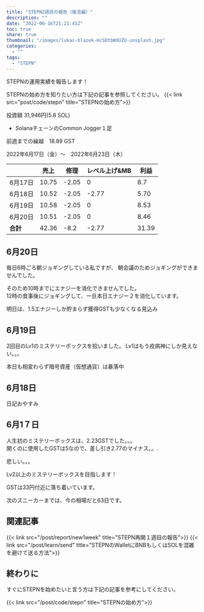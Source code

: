 ```yaml
---
title: "STEPN2週目の報告（復活編）"
description: ""
date: "2022-06-16T21:21:45Z"
toc: true
share: true
thumbnail: "/images/lukas-blazek-mcSDtbWXUZU-unsplash.jpg"
categories:
  - ""
tags:
  - "STEPN"
---
```


STEPNの運用実績を報告します！

<!--more-->

STEPNの始め方を知りたい方は下記の記事を参照してください。
{{< link src="post/code/stepn" title="STEPNの始め方">}}

投資額 31,946円(5.8 SOL)

- SolanaチェーンのCommon Jogger１足

前週までの繰越　18.89 GST  

2022年6月17日（金）〜　2022年6月23日（木）

|  | 売上 | 修理 | レベル上げ&MB | 利益 |
| --- | --- | --- | --- | --- |
| 6月17日 | 10.75 | -2.05 | 0 | 8.7 |
| 6月18日 | 10.52 | -2.05 | -2.77 | 5.70 |
| 6月19日 | 10.58 | -2.05 | 0 | 8.53 |
| 6月20日 | 10.51 | -2.05 | 0 | 8.46 |
| **合計** | 42.36 | -8.2 | -2.77 | 31.39 |

## 6月20日

毎日6時ごろ朝ジョギングしている私ですが、
朝会議のためジョギングができませんでした。  

そのため10時までにエナジーを消化できませんでした。  
12時の食事後にジョギングして、一旦本日エナジー２を消化しています。  

明日は、1.5エナジーしか貯まらず獲得GSTも少なくなる見込み

## 6月19日

2回目のLv1のミステリーボックスを拾いました。
Lv1はもう疫病神にしか見えない。。。

本日も相変わらず暗号資産（仮想通貨）は暴落中

## 6月18日

日記おやすみ

## 6月1７日

人生初のミステリーボックスは、2.23GSTでした。。。  
開くのに使用したGSTは5なので、差し引き2.77のマイナス。。.

悲しい。。。

Lv2以上のミステリーボックスを目指します！

GSTは33円付近に落ち着いています。  

次のスニーカーまでは、今の相場だと63日です。  

## 関連記事

{{< link src="/post/report/new1week" title="STEPN再開１週目の報告">}}
{{< link src="/post/learn/send" title="STEPNのWalletにBNBもしくはSOLを混雑を避けて送る方法">}}

## 終わりに

すぐにSTEPNを始めたいと言う方は下記の記事を参考にしてください。

{{< link src="/post/code/stepn" title="STEPNの始め方">}}



  
